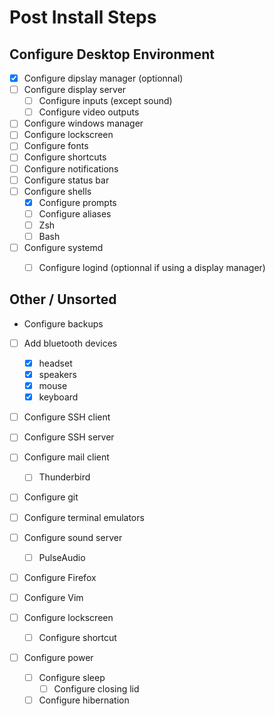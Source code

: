 # Post Install Steps


## Configure Desktop Environment
- [x] Configure dipslay manager (optionnal)
- [ ] Configure display server
  - [ ] Configure inputs (except sound)
  - [ ] Configure video outputs
- [ ] Configure windows manager
- [ ] Configure lockscreen
- [ ] Configure fonts
- [ ] Configure shortcuts
- [ ] Configure notifications
- [ ] Configure status bar
- [ ] Configure shells
  - [x] Configure prompts
  - [ ] Configure aliases
  - [ ] Zsh
  - [ ] Bash

- [ ] Configure systemd
  - [ ] Configure logind (optionnal if using a display manager)


## Other / Unsorted
- Configure backups

- [ ] Add bluetooth devices
  - [x] headset
  - [x] speakers
  - [x] mouse
  - [x] keyboard
  
- [ ] Configure SSH client
- [ ] Configure SSH server
- [ ] Configure mail client
  - [ ] Thunderbird

- [ ] Configure git

- [ ] Configure terminal emulators
- [ ] Configure sound server
  - [ ] PulseAudio
  
- [ ] Configure Firefox
- [ ] Configure Vim
- [ ] Configure lockscreen
  - [ ] Configure shortcut
- [ ] Configure power
  - [ ] Configure sleep
    - [ ] Configure closing lid
  - [ ] Configure hibernation
